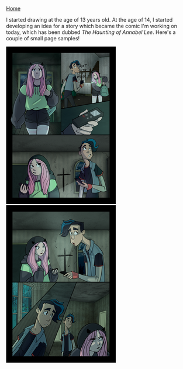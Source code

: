 [Home](README.md)

I started drawing at the age of 13 years old. At the age of 14, I started developing an idea for a story which became the comic I'm working on today, which has been dubbed *The Haunting of Annabel Lee*.
Here's a couple of small page samples!

  ![Page1](page1.png)
  ![page2](page2.png)
